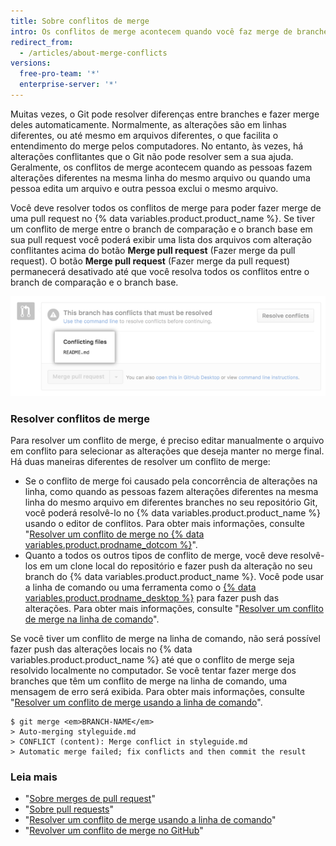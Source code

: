 ```yaml
---
title: Sobre conflitos de merge
intro: Os conflitos de merge acontecem quando você faz merge de branches que têm commits concorrentes e o Git precisa da sua ajuda para decidir quais alterações incorporar n merge final.
redirect_from:
  - /articles/about-merge-conflicts
versions:
  free-pro-team: '*'
  enterprise-server: '*'
---
```


Muitas vezes, o Git pode resolver diferenças entre branches e fazer merge deles automaticamente. Normalmente, as alterações são em linhas diferentes, ou até mesmo em arquivos diferentes, o que facilita o entendimento do merge pelos computadores. No entanto, às vezes, há alterações conflitantes que o Git não pode resolver sem a sua ajuda. Geralmente, os conflitos de merge acontecem quando as pessoas fazem alterações diferentes na mesma linha do mesmo arquivo ou quando uma pessoa edita um arquivo e outra pessoa exclui o mesmo arquivo.

Você deve resolver todos os conflitos de merge para poder fazer merge de uma pull request no {% data variables.product.product_name %}. Se tiver um conflito de merge entre o branch de comparação e o branch base em sua pull request você poderá exibir uma lista dos arquivos com alteração conflitantes acima do botão **Merge pull request** (Fazer merge da pull request). O botão **Merge pull request** (Fazer merge da pull request) permanecerá desativado até que você resolva todos os conflitos entre o branch de comparação e o branch base.

![mensagem de erro de conflito de merge](/assets/images/help/pull_requests/merge_conflict_error_on_github.png)

### Resolver conflitos de merge

Para resolver um conflito de merge, é preciso editar manualmente o arquivo em conflito para selecionar as alterações que deseja manter no merge final. Há duas maneiras diferentes de resolver um conflito de merge:

- Se o conflito de merge foi causado pela concorrência de alterações na linha, como quando as pessoas fazem alterações diferentes na mesma linha do mesmo arquivo em diferentes branches no seu repositório Git, você poderá resolvê-lo no {% data variables.product.product_name %} usando o editor de conflitos. Para obter mais informações, consulte "[Resolver um conflito de merge no {% data variables.product.prodname_dotcom %}](/articles/resolving-a-merge-conflict-on-github)".
- Quanto a todos os outros tipos de conflito de merge, você deve resolvê-los em um clone local do repositório e fazer push da alteração no seu branch do {% data variables.product.product_name %}. Você pode usar a linha de comando ou uma ferramenta como o [{% data variables.product.prodname_desktop %}](https://desktop.github.com/) para fazer push das alterações. Para obter mais informações, consulte "[Resolver um conflito de merge na linha de comando](/articles/resolving-a-merge-conflict-using-the-command-line)".

Se você tiver um conflito de merge na linha de comando, não será possível fazer push das alterações locais no {% data variables.product.product_name %} até que o conflito de merge seja resolvido localmente no computador. Se você tentar fazer merge dos branches que têm um conflito de merge na linha de comando, uma mensagem de erro será exibida. Para obter mais informações, consulte "[Resolver um conflito de merge usando a linha de comando](/articles/resolving-a-merge-conflict-using-the-command-line/)".
```shell
$ git merge <em>BRANCH-NAME</em>
> Auto-merging styleguide.md
> CONFLICT (content): Merge conflict in styleguide.md
> Automatic merge failed; fix conflicts and then commit the result
```

### Leia mais

- "[Sobre merges de pull request](/articles/about-pull-request-merges/)"
- "[Sobre pull requests](/articles/about-pull-requests)"
- "[Resolver um conflito de merge usando a linha de comando](/articles/resolving-a-merge-conflict-using-the-command-line)"
- "[Revolver um conflito de merge no GitHub](/articles/resolving-a-merge-conflict-on-github)"
